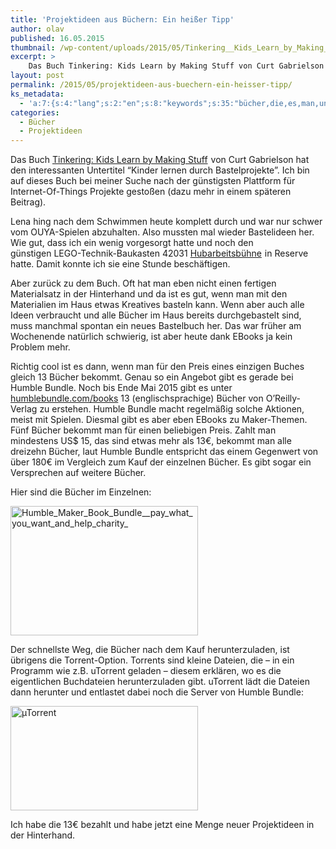```yaml
---
title: 'Projektideen aus Büchern: Ein heißer Tipp'
author: olav
published: 16.05.2015
thumbnail: /wp-content/uploads/2015/05/Tinkering__Kids_Learn_by_Making_Stuff__Amazon_de__Curt_Gabrielson__Fremdsprachige_Bücher-212x212.png
excerpt: >
    Das Buch Tinkering: Kids Learn by Making Stuff von Curt Gabrielson hat den interessanten Untertitel “Kinder lernen durch Bastelprojekte”. Ich bin auf dieses Buch bei meiner Suche nach der günstigsten Plattform für Internet-Of-Things Projekte gestoßen.
layout: post
permalink: /2015/05/projektideen-aus-buechern-ein-heisser-tipp/
ks_metadata:
  - 'a:7:{s:4:"lang";s:2:"en";s:8:"keywords";s:35:"bücher,die,es,man,und,der,ein,gibt";s:19:"keywords_autoupdate";i:1;s:11:"description";s:159:"Bücher im Haus bereits durchgebastelt sind, muss manchmal spontan ein neues Bastelbuch her. Das war früher am Wochenende natürlich schwierig, ist aber heute";s:22:"description_autoupdate";i:1;s:5:"title";s:0:"";s:6:"robots";s:12:"index,follow";}'
categories:
  - Bücher
  - Projektideen
---
```

Das Buch [Tinkering: Kids Learn by Making Stuff][1]<img style="border: none !important; margin: 0px !important;" src="http://ir-de.amazon-adsystem.com/e/ir?t=dankbar-21&l=as2&o=3&a=1449361013" alt="" width="1" height="1" border="0" /> von Curt Gabrielson hat den interessanten Untertitel &#8220;Kinder lernen durch Bastelprojekte&#8221;. Ich bin auf dieses Buch bei meiner Suche nach der günstigsten Plattform für Internet-Of-Things Projekte gestoßen (dazu mehr in einem späteren Beitrag).

Lena hing nach dem Schwimmen heute komplett durch und war nur schwer vom OUYA-Spielen abzuhalten. Also mussten mal wieder Bastelideen her. Wie gut, dass ich ein wenig vorgesorgt hatte und noch den günstigen LEGO-Technik-Baukasten 42031 [Hubarbeitsbühne][2]<img style="border: none !important; margin: 0px !important;" src="http://ir-de.amazon-adsystem.com/e/ir?t=dankbar-21&l=as2&o=3&a=B00NGJCKS2" alt="" width="1" height="1" border="0" /> in Reserve hatte. Damit konnte ich sie eine Stunde beschäftigen.

Aber zurück zu dem Buch. Oft hat man eben nicht einen fertigen Materialsatz in der Hinterhand und da ist es gut, wenn man mit den Materialien im Haus etwas Kreatives basteln kann. Wenn aber auch alle Ideen verbraucht und alle Bücher im Haus bereits durchgebastelt sind, muss manchmal spontan ein neues Bastelbuch her. Das war früher am Wochenende natürlich schwierig, ist aber heute dank EBooks ja kein Problem mehr.

Richtig cool ist es dann, wenn man für den Preis eines einzigen Buches gleich 13 Bücher bekommt. Genau so ein Angebot gibt es gerade bei Humble Bundle. Noch bis Ende Mai 2015 gibt es unter [humblebundle.com/books][3] 13 (englischsprachige) Bücher von O&#8217;Reilly-Verlag zu erstehen. Humble Bundle macht regelmäßig solche Aktionen, meist mit Spielen. Diesmal gibt es aber eben EBooks zu Maker-Themen. Fünf Bücher bekommt man für einen beliebigen Preis. Zahlt man mindestens US$ 15, das sind etwas mehr als 13€, bekommt man alle dreizehn Bücher, laut Humble Bundle entspricht das einem Gegenwert von über 180€ im Vergleich zum Kauf der einzelnen Bücher. Es gibt sogar ein Versprechen auf weitere Bücher.

Hier sind die Bücher im Einzelnen:

<a href="https://tinkerthon.de/wp-content/uploads/2015/05/Humble_Maker_Book_Bundle__pay_what_you_want_and_help_charity_.png" rel="lightbox[1002]" title="Projektideen aus Büchern: Ein heißer Tipp"><img class="size-medium wp-image-1006 aligncenter" src="https://tinkerthon.de/wp-content/uploads/2015/05/Humble_Maker_Book_Bundle__pay_what_you_want_and_help_charity_-300x207.png" alt="Humble_Maker_Book_Bundle__pay_what_you_want_and_help_charity_" width="300" height="207" /></a>

Der schnellste Weg, die Bücher nach dem Kauf herunterzuladen, ist übrigens die Torrent-Option. Torrents sind kleine Dateien, die &#8211; in ein Programm wie z.B. uTorrent geladen &#8211; diesem erklären, wo es die eigentlichen Buchdateien herunterzuladen gibt. uTorrent lädt die Dateien dann herunter und entlastet dabei noch die Server von Humble Bundle:

<a href="https://tinkerthon.de/wp-content/uploads/2015/05/µTorrent.png" rel="lightbox[1002]" title="Projektideen aus Büchern: Ein heißer Tipp"><img class="size-medium wp-image-1004 aligncenter" src="https://tinkerthon.de/wp-content/uploads/2015/05/µTorrent-300x167.png" alt="µTorrent" width="300" height="167" /></a>

Ich habe die 13€ bezahlt und habe jetzt eine Menge neuer Projektideen in der Hinterhand.

 [1]: http://www.amazon.de/gp/product/1449361013/ref=as_li_tl?ie=UTF8&camp=1638&creative=19454&creativeASIN=1449361013&linkCode=as2&tag=dankbar-21&linkId=5QJNKE4M6KAARMF7
 [2]: http://www.amazon.de/gp/product/B00NGJCKS2/ref=as_li_tl?ie=UTF8&camp=1638&creative=19454&creativeASIN=B00NGJCKS2&linkCode=as2&tag=dankbar-21&linkId=Y22VUUSHP4WQVOE6
 [3]: https://www.humblebundle.com/books
